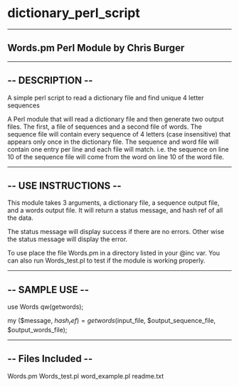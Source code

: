 # dictionary_perl_script
-------------------------
Words.pm Perl Module
by Chris Burger
-------------------------

-------------------------
--     DESCRIPTION     --
-------------------------
A simple perl script to read a dictionary file and find unique 4 letter sequences

A Perl module that will read a dictionary file and then generate two output files.  The first, a file of sequences and a second 
file of words.  The sequence file will contain every sequence of 4 letters (case insensitive) that appears only once in the 
dictionary file.  The sequence and word file will contain one entry per line and each file will match.  i.e. the sequence on 
line 10 of the sequence file will come from the word on line 10 of the word file.

-------------------------
--  USE INSTRUCTIONS   --
-------------------------
This module takes 3 arguments, a dictionary file, a sequence output file, and a words output file.
It will return a status message, and hash ref of all the data.

The status message will display success if there are no errors.  Other wise the status message will display the error.

To use place the file Words.pm in a directory listed in your @inc var.  You can also run Words_test.pl to test if the 
module is working properly.

-------------------------
--     SAMPLE USE      --
-------------------------

use Words qw(getwords);

my ($message, $hash_ref) = getwords($input_file, $output_sequence_file, $output_words_file);

-------------------------
--   Files Included    --
-------------------------
Words.pm
Words_test.pl
word_example.pl
readme.txt
